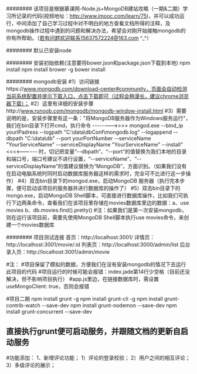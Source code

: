######## 该项目是根据慕课网-Node.js+MongoDB建站攻略（一期&二期）学习所记录的代码(视频地址：http://www.imooc.com/learn/75)，并可以成功运行，中间添加了自己学习过程中对不明白的地方查看文档所得的注释，及mongodb操作过程中遇到的问题和解决办法，希望会对刚开始接触mongodb的你有所帮助。（若有问题欢迎联系15637572224@163.com ^_^）

######## 默认已安装node

######## 安装初始依赖(注意要将bower.json和package.json下载到本地)
npm install 
npm install brower -g
bower install

######## mongodb安装
#1）访问链接https://www.mongodb.com/download-center#community，页面会自动检测当前系统配置并提示下载入口，点击下载即可（过程会稍漫长，建议chrome浏览器下载）；
#2）这里有详细的安装步骤http://www.runoob.com/mongodb/mongodb-window-install.html
#3）需要说明的是，安装步骤里有这一条："将MongoDB服务器作为Windows服务运行"，我们在bin目录下打开cmd，执行命令  -------->>>>  mongod.exe --bind_ip yourIPadress --logpath "C:\data\dbConf\mongodb.log" --logappend --dbpath "C:\data\db" --port yourPortNumber --serviceName "YourServiceName" --serviceDisplayName "YourServiceName" --install” <<<<------  时，切记把变量“--dbpath”、“--port”的值替换为我们本地的目录和端口号，端口号建议不进行设置，“--serviceName”、“--serviceDisplayName”的值建议替换为“MongoDB”，方面识别。（如果我们没有在启动电脑系统时同时启动数据库服务器这样的需求时，完全可不比进行这一步操作）
#4）双击bin目录下的mongod.exe，启动MongoDB 服务器（执行完本步骤，便可启动该项目的服务器并进行数据库的操作了）
#5）双击bin目录下的mongo.exe，启动MongoDB Shell脚本，可直接进行数据库操作，比如我们可执行下边两条命令，查看我们在该项目里存储在movies数据库里边的数据：a、use movies   b、db.movies.find().pretty()
#注：如果我们是第一次安装mongodb，则在运行该项目前，需要先使用MongoDB Shell脚本执行use movies命令，来创建一个movies数据库

######## 项目测试连接
首页：http://localhost:3001/
详情页：http://localhost:3001/movie/:id
列表页：http://localhost:3000/admin/list
后台录入页：http://localhost:3001/admin/movie

#注：
#项目保留了模拟的数据，方便我们在没有安装mongodb的情况下去运行此项目的代码
#项目运行的时候可能会报错：index.jade第14行少空格（目前还没解决，但不影响项目执行）
#app.js里边，在链接数据库时，需设置useMongoClient: true，否则会报错


#项目二期
npm install grunt -g
npm install grunt-cli -g
npm install grunt-contrib-watch --save-dev
npm install grunt-nodemon --save-dev
npm install grunt-concurrent --save-dev

## 直接执行grunt便可启动服务，并跟随文档的更新自启动服务

#功能添加：
1、新增评论功能；
    1）评论的登录校验；
    2）用户之间的相互评论；
    3）多级评论的展示；



